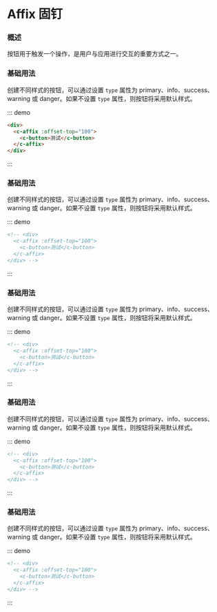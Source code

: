 # Affix 固钉

### 概述

按钮用于触发一个操作，是用户与应用进行交互的重要方式之一。

### 基础用法

创建不同样式的按钮，可以通过设置 `type` 属性为 primary、info、success、warning 或 danger。如果不设置 `type` 属性，则按钮将采用默认样式。

::: demo

```html
<div>
  <c-affix :offset-top="100">
    <c-button>测试</c-button>
  </c-affix>
</div>
```

:::

### 基础用法

创建不同样式的按钮，可以通过设置 `type` 属性为 primary、info、success、warning 或 danger。如果不设置 `type` 属性，则按钮将采用默认样式。

::: demo

```html
<!-- <div>
  <c-affix :offset-top="100">
    <c-button>测试</c-button>
  </c-affix>
</div> -->
```

:::

### 基础用法

创建不同样式的按钮，可以通过设置 `type` 属性为 primary、info、success、warning 或 danger。如果不设置 `type` 属性，则按钮将采用默认样式。

::: demo

```html
<!-- <div>
  <c-affix :offset-top="100">
    <c-button>测试</c-button>
  </c-affix>
</div> -->
```

:::

### 基础用法

创建不同样式的按钮，可以通过设置 `type` 属性为 primary、info、success、warning 或 danger。如果不设置 `type` 属性，则按钮将采用默认样式。

::: demo

```html
<!-- <div>
  <c-affix :offset-top="100">
    <c-button>测试</c-button>
  </c-affix>
</div> -->
```

:::

### 基础用法

创建不同样式的按钮，可以通过设置 `type` 属性为 primary、info、success、warning 或 danger。如果不设置 `type` 属性，则按钮将采用默认样式。

::: demo

```html
<!-- <div>
  <c-affix :offset-top="100">
    <c-button>测试</c-button>
  </c-affix>
</div> -->
```

:::
